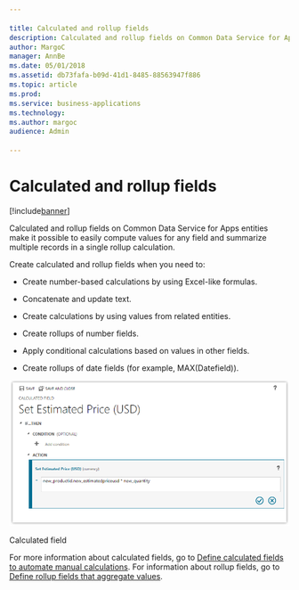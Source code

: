 ```yaml
---

title: Calculated and rollup fields
description: Calculated and rollup fields on Common Data Service for Apps entities make it possible to easily compute values for any field and summarize multiple records in a single rollup calculation.
author: MargoC
manager: AnnBe
ms.date: 05/01/2018
ms.assetid: db73fafa-b09d-41d1-8485-88563947f886
ms.topic: article
ms.prod: 
ms.service: business-applications
ms.technology: 
ms.author: margoc
audience: Admin

---
```

#  Calculated and rollup fields




[!include[banner](../../../includes/banner.md)]

Calculated and rollup fields on Common Data Service for Apps entities make it
possible to easily compute values for any field and summarize multiple records
in a single rollup calculation.

Create calculated and rollup fields when you need to:

-   Create number-based calculations by using Excel-like formulas.

-   Concatenate and update text.

-   Create calculations by using values from related entities.

-   Create rollups of number fields.

-   Apply conditional calculations based on values in other fields.

-   Create rollups of date fields (for example, MAX(Datefield)).

![A screenshot of a calculated field](media/calculated-rollup-fields-1.png "A screenshot of a calculated field")
<!-- Picture 13 -->


Calculated field

For more information about calculated fields, go to [Define calculated fields to
automate manual
calculations](https://docs.microsoft.com/en-us/dynamics365/customer-engagement/customize/create-business-rules-recommendations-apply-logic-form).
For information about rollup fields, go to [Define rollup fields that aggregate
values](https://docs.microsoft.com/en-us/dynamics365/customer-engagement/customize/create-business-rules-recommendations-apply-logic-form).

